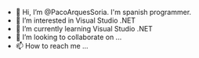 - 👋 Hi, I’m @PacoArquesSoria. I'm spanish programmer.
- 👀 I’m interested in Visual Studio .NET
- 🌱 I’m currently learning Visual Studio .NET
- 💞️ I’m looking to collaborate on ...
- 📫 How to reach me ...

<!---
PacoArquesSoria/PacoArquesSoria is a ✨ special ✨ repository because its `README.md` (this file) appears on your GitHub profile.
You can click the Preview link to take a look at your changes.
--->
